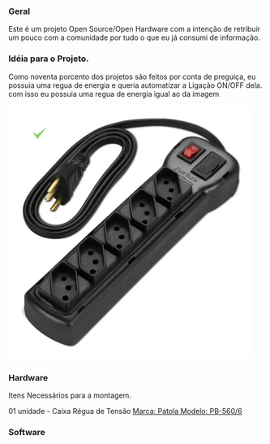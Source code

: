 ### Geral
Este é um projeto Open Source/Open Hardware com a intenção de retribuir um pouco com a comunidade por tudo o que eu já consumi de informação.


### Idéia para o Projeto.
Como noventa porcento dos projetos são feitos por conta de preguiça, eu possuia uma regua de energia e queria automatizar a Ligação ON/OFF dela. com isso eu possuia uma regua de energia igual ao da imagem

![plot](./images/regua_energia.jpg)



### Hardware
Itens Necessários para a montagem.

01 unidade - Caixa Régua de Tensão [Marca: Patola Modelo: PB-560/6](http://www.patola.com.br/index.php?route=product/product&product_id=66&search=PB+560%2F6)


### Software
